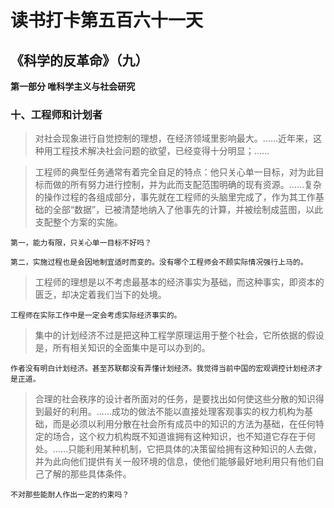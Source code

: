 # 读书打卡第五百六十一天
## 《科学的反革命》（九）

**第一部分 唯科学主义与社会研究**

### 十、工程师和计划者

> 对社会现象进行自觉控制的理想，在经济领域里影响最大。……近年来，这种用工程技术解决社会问题的欲望，已经变得十分明显；……

> 工程师的典型任务通常有着完全自足的特点：他只关心单一目标，对为此目标而做的所有努力进行控制，并为此而支配范围明确的现有资源。……复杂的操作过程的各组成部分，事先就在工程师的头脑里完成了，作为其工作基础的全部“数据”，已被清楚地纳入了他事先的计算，并被绘制成蓝图，以此支配整个方案的实施。
```
第一，能力有限，只关心单一目标不好吗？

第二，实施过程也是会因地制宜适时而变的。没有哪个工程师会不顾实际情况强行上马的。
```
> 工程师的理想是以不考虑最基本的经济事实为基础，而这种事实，即资本的匮乏，却决定着我们当下的处境。
```
工程师在实际工作中是一定会考虑实际经济事实的。
```
> 集中的计划经济不过是把这种工程学原理运用于整个社会，它所依据的假设是，所有相关知识的全面集中是可以办到的。
```
作者没有明白计划经济。甚至苏联都没有弄懂计划经济。我觉得当前中国的宏观调控计划经济才是正道。
```
> 合理的社会秩序的设计者所面对的任务，是要找出如何使这些分散的知识得到最好的利用。……成功的做法不能以直接处理客观事实的权力机构为基础，而是必须以利用分散在社会所有成员中的知识的方法为基础，在任何特定的场合，这个权力机构既不知道谁拥有这种知识，也不知道它存在于何处。……只能利用某种机制，它把具体的决策留给拥有这种知识的人去做，并为此向他们提供有关一般环境的信息，使他们能够最好地利用只有他们自己了解的那些具体条件。
```
不对那些能耐人作出一定的约束吗？
```
> 